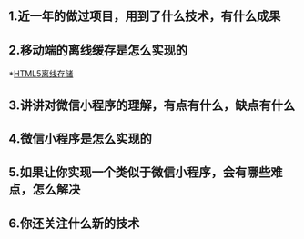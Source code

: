 ## 1.近一年的做过项目，用到了什么技术，有什么成果
## 2.移动端的离线缓存是怎么实现的
  *[HTML5离线存储](http://www.cnblogs.com/chyingp/archive/2012/12/01/explore_html5_cache.html)
## 3.讲讲对微信小程序的理解，有点有什么，缺点有什么
## 4.微信小程序是怎么实现的
## 5.如果让你实现一个类似于微信小程序，会有哪些难点，怎么解决
## 6.你还关注什么新的技术


